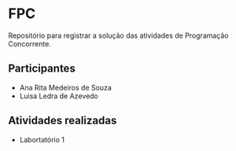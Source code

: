 # FPC
Repositório para registrar a solução das atividades de Programação Concorrente.

## Participantes
- Ana Rita Medeiros de Souza
- Luisa Ledra de Azevedo
## Atividades realizadas
- Labortatório 1 
